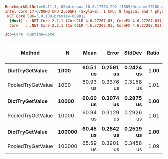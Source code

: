 ``` ini

BenchmarkDotNet=v0.11.3, OS=Windows 10.0.17763.292 (1809/October2018Update/Redstone5)
Intel Core i7-6700HQ CPU 2.60GHz (Skylake), 1 CPU, 8 logical and 4 physical cores
.NET Core SDK=3.0.100-preview-009812
  [Host] : .NET Core 2.2.1 (CoreCLR 4.6.27207.03, CoreFX 4.6.27207.03), 64bit RyuJIT
  Core   : .NET Core 2.2.1 (CoreCLR 4.6.27207.03, CoreFX 4.6.27207.03), 64bit RyuJIT

Job=Core  Runtime=Core  

```
|            Method |      N |     Mean |     Error |    StdDev | Ratio | Gen 0/1k Op | Gen 1/1k Op | Gen 2/1k Op | Allocated Memory/Op |
|------------------ |------- |---------:|----------:|----------:|------:|------------:|------------:|------------:|--------------------:|
|   **DictTryGetValue** |   **1000** | **60.51 us** | **0.2591 us** | **0.2424 us** |  **1.00** |           **-** |           **-** |           **-** |                   **-** |
| PooledTryGetValue |   1000 | 60.93 us | 0.3376 us | 0.3158 us |  1.01 |           - |           - |           - |                   - |
|                   |        |          |           |           |       |             |             |             |                     |
|   **DictTryGetValue** |  **10000** | **60.60 us** | **0.3074 us** | **0.2875 us** |  **1.00** |           **-** |           **-** |           **-** |                   **-** |
| PooledTryGetValue |  10000 | 60.94 us | 0.3129 us | 0.2926 us |  1.01 |           - |           - |           - |                   - |
|                   |        |          |           |           |       |             |             |             |                     |
|   **DictTryGetValue** | **100000** | **60.45 us** | **0.2842 us** | **0.2519 us** |  **1.00** |           **-** |           **-** |           **-** |                   **-** |
| PooledTryGetValue | 100000 | 65.59 us | 0.3901 us | 0.3458 us |  1.09 |           - |           - |           - |                   - |
